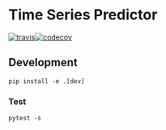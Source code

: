 # Time Series Predictor

[![travis](https://travis-ci.org/DanielAtKrypton/time_series_predictor.svg?branch=master)](https://travis-ci.org/github/DanielAtKrypton/time_series_predictor)[![codecov](https://codecov.io/gh/DanielAtKrypton/time_series_predictor/branch/master/graph/badge.svg)](https://codecov.io/gh/DanielAtKrypton/time_series_predictor)

## Development

```terminal
pip install -e .[dev]
```

### Test

```terminal
pytest -s
```
